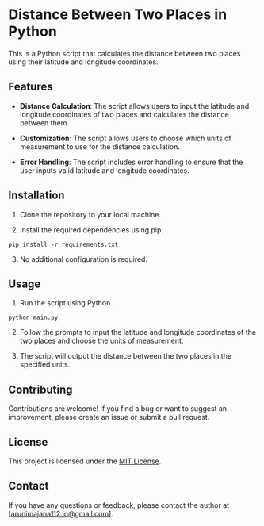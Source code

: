 

# Distance Between Two Places in Python

This is a Python script that calculates the distance between two places using their latitude and longitude coordinates.

## Features

- **Distance Calculation**: The script allows users to input the latitude and longitude coordinates of two places and calculates the distance between them.

- **Customization**: The script allows users to choose which units of measurement to use for the distance calculation.

- **Error Handling**: The script includes error handling to ensure that the user inputs valid latitude and longitude coordinates.

## Installation

1. Clone the repository to your local machine.

2. Install the required dependencies using pip.

```
pip install -r requirements.txt
```

3. No additional configuration is required.

## Usage

1. Run the script using Python.

```
python main.py
```

2. Follow the prompts to input the latitude and longitude coordinates of the two places and choose the units of measurement.

3. The script will output the distance between the two places in the specified units.

## Contributing

Contributions are welcome! If you find a bug or want to suggest an improvement, please create an issue or submit a pull request.

## License

This project is licensed under the [MIT License](https://opensource.org/licenses/MIT).

## Contact

If you have any questions or feedback, please contact the author at [arunimajana112.in@gmail.com].
